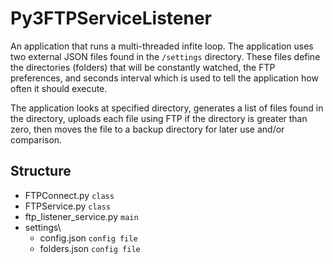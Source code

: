 # Py3FTPServiceListener

An application that runs a multi-threaded infite loop. The application uses two external JSON files found in the `/settings` directory.
These files define the directories (folders) that will be constantly watched, the FTP preferences, and seconds interval which is used to tell the application how often it should execute. 

The application looks at specified directory, generates a list of files found in the directory, uploads each file using FTP if the directory is greater than zero, then moves the file to a backup directory for later use and/or comparison.


## Structure
- FTPConnect.py `class`
- FTPService.py `class`
- ftp_listener_service.py `main`
- settings\
    - config.json `config file`
    - folders.json `config file`


